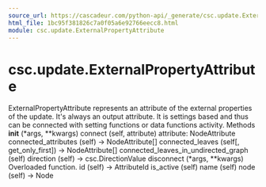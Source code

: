 ```yaml
---
source_url: https://cascadeur.com/python-api/_generate/csc.update.ExternalPropertyAttribute.html
html_file: 1bc95f381826c7a0f05a6e92766eecc8.html
module: csc.update.ExternalPropertyAttribute
---
```


# csc.update.ExternalPropertyAttribute 

ExternalPropertyAttribute represents an attribute of the external properties of the update.
It's always an output attribute.
It is settings based and thus can be connected with setting functions or data functions activity. Methods __init__ (*args, **kwargs) connect (self, attribute) attribute: NodeAttribute connected_attributes (self) -> NodeAttribute[] connected_leaves (self[, get_only_first]) -> NodeAttribute[] connected_leaves_in_undirected_graph (self) direction (self) -> csc.DirectionValue disconnect (*args, **kwargs) Overloaded function. id (self) -> AttributeId is_active (self) name (self) node (self) -> Node